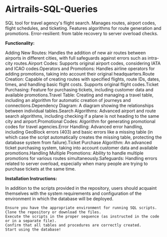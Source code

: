 # Airtrails-SQL-Queries
SQL tool for travel agency's flight search. Manages routes, airport codes, flight schedules, and ticketing. Features algorithms for route generation and promotions. Error-resilient: from table recovery to server overload checks.

**Functionality:**

<p>Adding New Routes: Handles the addition of new air routes between airports in different cities, with full safeguards against errors such as intra-city routes.Airport Codes: Supports original airport codes, considering IATA and ICAO codes.Operators and Promotions: Handles airline operators for adding promotions, taking into account their original headquarters.Route Creation: Capable of creating routes with specified flights, route IDs, dates, times, and handling basic flight costs. Supports original flight codes.Ticket Purchasing: Feature for purchasing tickets, including customer data and available promotions.Travel Table: Creating and managing a travel table, including an algorithm for automatic creation of journeys and connections.Dependency Diagram: A diagram showing the relationships between individual tables.Search Algorithms: Advanced airport and route search algorithms, including checking if a plane is not heading to the same city and airport.Promotional Codes: Algorithm for generating promotional codes for travel agencies.Error Handling: Advanced error handling, including GeoBlock errors (403) and basic errors like a missing table (in which case the script automatically creates the missing table, protecting the database system from failure).Ticket Purchase Algorithm: An advanced ticket purchasing system, taking into account customer data and available promotions.Handling Multiple Promotions: Ability to handle multiple promotions for various routes simultaneously.Safeguards: Handling errors related to server overload, especially when many people are trying to purchase tickets at the same time. </p>

**Installation Instructions:**

In addition to the scripts provided in the repository, users should acquaint themselves with the system requirements and configuration of the environment in which the database will be deployed.

    Ensure you have the appropriate environment for running SQL scripts.
    Clone the repository or download the files.
    Execute the scripts in the proper sequence (as instructed in the code or in a separate file).
    Confirm that all tables and procedures are correctly created.
    Start using the database!
